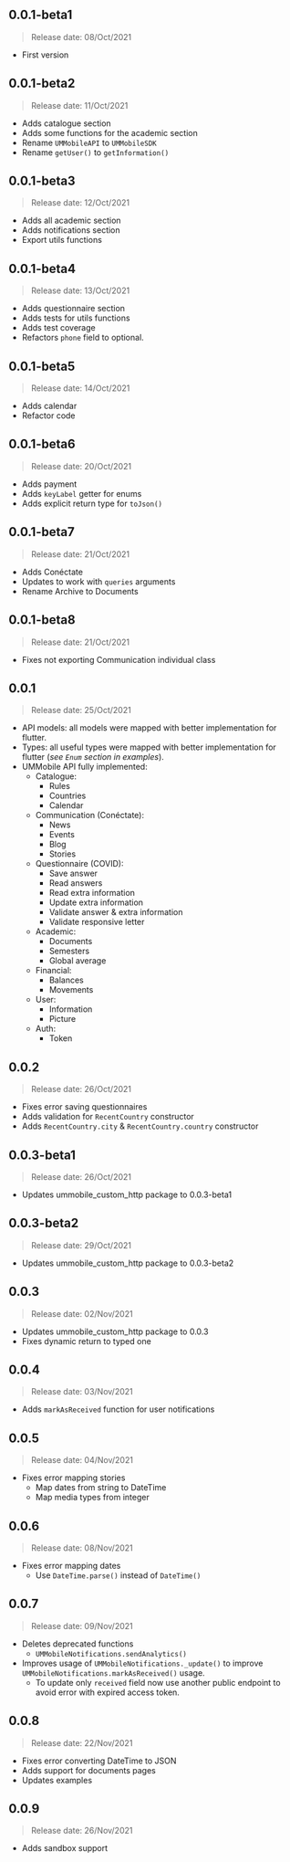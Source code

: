 ## 0.0.1-beta1
> Release date: 08/Oct/2021
* First version

## 0.0.1-beta2
> Release date: 11/Oct/2021
* Adds catalogue section
* Adds some functions for the academic section
* Rename `UMMobileAPI` to `UMMobileSDK`
* Rename `getUser()` to `getInformation()`

## 0.0.1-beta3
> Release date: 12/Oct/2021
* Adds all academic section
* Adds notifications section
* Export utils functions

## 0.0.1-beta4
> Release date: 13/Oct/2021
* Adds questionnaire section
* Adds tests for utils functions
* Adds test coverage
* Refactors `phone` field to optional.

## 0.0.1-beta5
> Release date: 14/Oct/2021
* Adds calendar
* Refactor code

## 0.0.1-beta6
> Release date: 20/Oct/2021
* Adds payment
* Adds `keyLabel` getter for enums
* Adds explicit return type for `toJson()`

## 0.0.1-beta7
> Release date: 21/Oct/2021
* Adds Conéctate
* Updates to work with `queries` arguments
* Rename Archive to Documents

## 0.0.1-beta8
> Release date: 21/Oct/2021
* Fixes not exporting Communication individual class

## 0.0.1
> Release date: 25/Oct/2021
* API models: all models were mapped with better implementation for flutter.
* Types: all useful types were mapped with better implementation for flutter (_see `Enum` section in examples_).
* UMMobile API fully implemented:
  * Catalogue:
    * Rules
    * Countries
    * Calendar
  * Communication (Conéctate):
    * News
    * Events
    * Blog
    * Stories
  * Questionnaire (COVID):
    * Save answer
    * Read answers
    * Read extra information
    * Update extra information
    * Validate answer & extra information
    * Validate responsive letter
  * Academic:
    * Documents
    * Semesters
    * Global average
  * Financial:
    * Balances
    * Movements
  * User:
    * Information
    * Picture
  * Auth:
    * Token

## 0.0.2
> Release date: 26/Oct/2021
* Fixes error saving questionnaires
* Adds validation for `RecentCountry` constructor
* Adds `RecentCountry.city` & `RecentCountry.country` constructor

## 0.0.3-beta1
> Release date: 26/Oct/2021
* Updates ummobile_custom_http package to 0.0.3-beta1

## 0.0.3-beta2
> Release date: 29/Oct/2021
* Updates ummobile_custom_http package to 0.0.3-beta2

## 0.0.3
> Release date: 02/Nov/2021
* Updates ummobile_custom_http package to 0.0.3
* Fixes dynamic return to typed one

## 0.0.4
> Release date: 03/Nov/2021
* Adds `markAsReceived` function for user notifications

## 0.0.5
> Release date: 04/Nov/2021
* Fixes error mapping stories
  * Map dates from string to DateTime
  * Map media types from integer

## 0.0.6
> Release date: 08/Nov/2021
* Fixes error mapping dates
  * Use `DateTime.parse()` instead of `DateTime()`

## 0.0.7
> Release date: 09/Nov/2021
* Deletes deprecated functions
  * `UMMobileNotifications.sendAnalytics()`
* Improves usage of `UMMobileNotifications._update()` to improve `UMMobileNotifications.markAsReceived()` usage.
  * To update only `received` field now use another public endpoint to avoid error with expired access token.

## 0.0.8
> Release date: 22/Nov/2021
* Fixes error converting DateTime to JSON
* Adds support for documents pages
* Updates examples

## 0.0.9
> Release date: 26/Nov/2021
* Adds sandbox support
